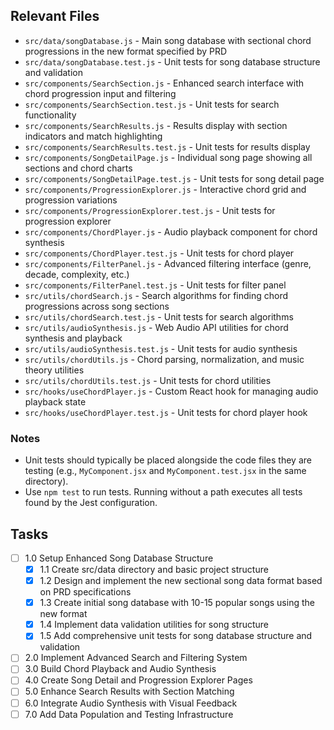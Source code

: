 ## Relevant Files

- `src/data/songDatabase.js` - Main song database with sectional chord progressions in the new format specified by PRD
- `src/data/songDatabase.test.js` - Unit tests for song database structure and validation
- `src/components/SearchSection.js` - Enhanced search interface with chord progression input and filtering
- `src/components/SearchSection.test.js` - Unit tests for search functionality
- `src/components/SearchResults.js` - Results display with section indicators and match highlighting
- `src/components/SearchResults.test.js` - Unit tests for results display
- `src/components/SongDetailPage.js` - Individual song page showing all sections and chord charts
- `src/components/SongDetailPage.test.js` - Unit tests for song detail page
- `src/components/ProgressionExplorer.js` - Interactive chord grid and progression variations
- `src/components/ProgressionExplorer.test.js` - Unit tests for progression explorer
- `src/components/ChordPlayer.js` - Audio playback component for chord synthesis
- `src/components/ChordPlayer.test.js` - Unit tests for chord player
- `src/components/FilterPanel.js` - Advanced filtering interface (genre, decade, complexity, etc.)
- `src/components/FilterPanel.test.js` - Unit tests for filter panel
- `src/utils/chordSearch.js` - Search algorithms for finding chord progressions across song sections
- `src/utils/chordSearch.test.js` - Unit tests for search algorithms
- `src/utils/audioSynthesis.js` - Web Audio API utilities for chord synthesis and playback
- `src/utils/audioSynthesis.test.js` - Unit tests for audio synthesis
- `src/utils/chordUtils.js` - Chord parsing, normalization, and music theory utilities
- `src/utils/chordUtils.test.js` - Unit tests for chord utilities
- `src/hooks/useChordPlayer.js` - Custom React hook for managing audio playback state
- `src/hooks/useChordPlayer.test.js` - Unit tests for chord player hook

### Notes

- Unit tests should typically be placed alongside the code files they are testing (e.g., `MyComponent.jsx` and `MyComponent.test.jsx` in the same directory).
- Use `npm test` to run tests. Running without a path executes all tests found by the Jest configuration.

## Tasks

- [ ] 1.0 Setup Enhanced Song Database Structure
  - [x] 1.1 Create src/data directory and basic project structure
  - [x] 1.2 Design and implement the new sectional song data format based on PRD specifications
  - [x] 1.3 Create initial song database with 10-15 popular songs using the new format
  - [x] 1.4 Implement data validation utilities for song structure
  - [x] 1.5 Add comprehensive unit tests for song database structure and validation
- [ ] 2.0 Implement Advanced Search and Filtering System
- [ ] 3.0 Build Chord Playback and Audio Synthesis
- [ ] 4.0 Create Song Detail and Progression Explorer Pages
- [ ] 5.0 Enhance Search Results with Section Matching
- [ ] 6.0 Integrate Audio Synthesis with Visual Feedback
- [ ] 7.0 Add Data Population and Testing Infrastructure